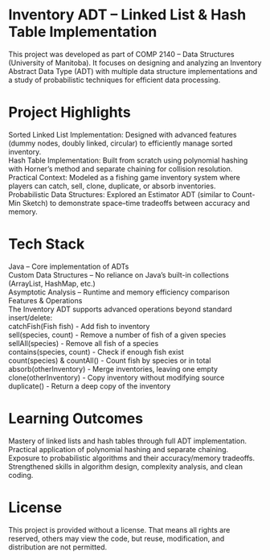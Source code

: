 # Inventory ADT – Linked List & Hash Table Implementation
This project was developed as part of COMP 2140 – Data Structures (University of Manitoba). It focuses on designing and analyzing an Inventory Abstract Data Type (ADT) with multiple data structure implementations and a study of probabilistic techniques for efficient data processing.  

# Project Highlights
Sorted Linked List Implementation: Designed with advanced features (dummy nodes, doubly linked, circular) to efficiently manage sorted inventory.  
Hash Table Implementation: Built from scratch using polynomial hashing with Horner’s method and separate chaining for collision resolution.  
Practical Context: Modeled as a fishing game inventory system where players can catch, sell, clone, duplicate, or absorb inventories.   
Probabilistic Data Structures: Explored an Estimator ADT (similar to Count-Min Sketch) to demonstrate space–time tradeoffs between accuracy and memory.  

# Tech Stack
Java – Core implementation of ADTs  
Custom Data Structures – No reliance on Java’s built-in collections (ArrayList, HashMap, etc.)  
Asymptotic Analysis – Runtime and memory efficiency comparison  
Features & Operations  
The Inventory ADT supports advanced operations beyond standard insert/delete:  
catchFish(Fish fish) - Add fish to inventory  
sell(species, count) - Remove a number of fish of a given species  
sellAll(species) - Remove all fish of a species  
contains(species, count) - Check if enough fish exist  
count(species) & countAll() - Count fish by species or in total  
absorb(otherInventory) - Merge inventories, leaving one empty  
clone(otherInventory) - Copy inventory without modifying source  
duplicate() - Return a deep copy of the inventory  

# Learning Outcomes  
Mastery of linked lists and hash tables through full ADT implementation.  
Practical application of polynomial hashing and separate chaining.  
Exposure to probabilistic algorithms and their accuracy/memory tradeoffs.  
Strengthened skills in algorithm design, complexity analysis, and clean coding.  

# License
This project is provided without a license. That means all rights are reserved, others may view the code, but reuse, modification, and distribution are not permitted.  


